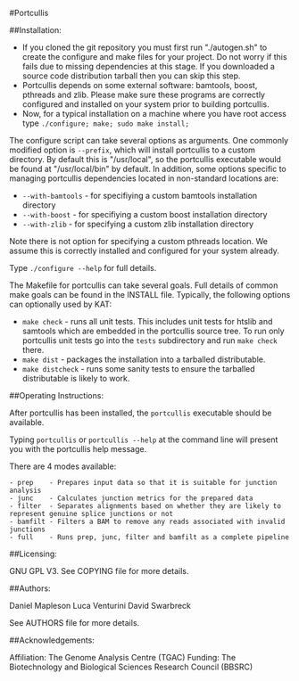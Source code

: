 
#Portcullis



##Installation:

  - If you cloned the git repository you must first run "./autogen.sh" to create the configure and make files for your project.  Do not worry if this fails due to missing dependencies at this stage.  If you downloaded a source code distribution tarball then you can skip this step.
  - Portcullis depends on some external software: bamtools, boost, pthreads and zlib.  Please make sure these programs are correctly configured and installed on your system prior to building portcullis.
  - Now, for a typical installation on a machine where you have root access type ```./configure; make; sudo make install;```

The configure script can take several options as arguments.  One commonly modified option is ```--prefix```, which will install portcullis to a custom directory.  By default this is "/usr/local", so the portcullis executable would be found at "/usr/local/bin" by default.  In addition, some options specific to managing portcullis dependencies located in non-standard locations are:

  - ```--with-bamtools``` - for specifiying a custom bamtools installation directory
  - ```--with-boost``` - for specifiying a custom boost installation directory
  - ```--with-zlib``` - for specifying a custom zlib installation directory

Note there is not option for specifying a custom pthreads location.  We assume this is correctly installed and configured for your system already.

Type ```./configure --help``` for full details.

The Makefile for portcullis can take several goals.  Full details of common make goals can be found in the INSTALL file.  Typically, the following options can optionally used by KAT:

  - ```make check``` - runs all unit tests.  This includes unit tests for htslib and samtools which are embedded in the portcullis source tree.  To run only portcullis unit tests go into the ``tests`` subdirectory and run ``make check`` there.
  - ```make dist``` - packages the installation into a tarballed distributable.
  - ```make distcheck``` - runs some sanity tests to ensure the tarballed distributable is likely to work.


##Operating Instructions:

After portcullis has been installed, the `portcullis` executable should be available.

Typing `portcullis` or `portcullis --help` at the command line will present you with the portcullis help message.

There are 4 modes available:

    - prep    - Prepares input data so that it is suitable for junction analysis
    - junc    - Calculates junction metrics for the prepared data
    - filter  - Separates alignments based on whether they are likely to represent genuine splice junctions or not
    - bamfilt - Filters a BAM to remove any reads associated with invalid junctions
    - full    - Runs prep, junc, filter and bamfilt as a complete pipeline


##Licensing:

GNU GPL V3.  See COPYING file for more details.


##Authors:

Daniel Mapleson
Luca Venturini
David Swarbreck

See AUTHORS file for more details.


##Acknowledgements:

Affiliation: The Genome Analysis Centre (TGAC)
Funding: The Biotechnology and Biological Sciences Research Council (BBSRC)
